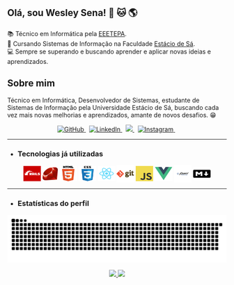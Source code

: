## Olá, sou Wesley Sena! :rainbow: :cat: :earth_americas:
  :books: Técnico em Informática pela [EEETEPA](#).</br>
  :school: Cursando Sistemas de Informação na Faculdade [Estácio de Sá](#).</br>
  :computer: Sempre se superando e buscando aprender e aplicar novas ideias e aprendizados.</br>

## Sobre mim
  Técnico em Informática, Desenvolvedor de Sistemas, estudante de Sistemas de Informação pela Universidade Estácio de Sá, buscando cada vez mais novas melhorias e aprendizados, amante de novos desafios. :grin:
  
  <div align="center">
    <a href="https://github.com/LordWeli/" target="_blank">
      <img height="30" src="https://img.shields.io/badge/GitHub-100000?style=for-the-badge&logo=github&logoColor=white" title="GitHub">
    </a>&nbsp;
    <a href="https://www.linkedin.com/in/wesley-sena-nogueira/" target="_blank">
      <img height="30" src="https://img.shields.io/badge/LinkedIn-0077B5?style=for-the-badge&logo=linkedin&logoColor=white" title="LinkedIn">
    </a>&nbsp;
    <a href="mailto:wesleysena.dev@gmail.com">
      <img height="30" src="https://img.shields.io/badge/-Gmail-c14438?style=for-the-badge&logo=Gmail&logoColor=white" target="_blank">
    </a>&nbsp;
    <a href="https://www.instagram.com/wesleysena.dev/" target="_blank">
      <img height="30" src="https://img.shields.io/badge/Instagram-E4405F?style=for-the-badge&logo=instagram&logoColor=white" title="Instagram">
    </a>&nbsp;
  </div>

-----
* ### Tecnologias já utilizadas
<div align="center" class="technologies-used">
  <img height="35" width="40" align="center" src="https://raw.githubusercontent.com/github/explore/80688e429a7d4ef2fca1e82350fe8e3517d3494d/topics/rails/rails.png" title="Ruby On Rails">
  <img height="30" width="35" align="center" src="https://raw.githubusercontent.com/github/explore/80688e429a7d4ef2fca1e82350fe8e3517d3494d/topics/ruby/ruby.png" title="Ruby">
  <img height="35" width="40" align="center" src="https://raw.githubusercontent.com/github/explore/80688e429a7d4ef2fca1e82350fe8e3517d3494d/topics/html/html.png" title="HTML">
  <img height="35" width="40" align="center" src="https://raw.githubusercontent.com/github/explore/80688e429a7d4ef2fca1e82350fe8e3517d3494d/topics/css/css.png" title="CSS">
  <img height="35" width="40" align="center" src="https://raw.githubusercontent.com/github/explore/80688e429a7d4ef2fca1e82350fe8e3517d3494d/topics/react-native/react-native.png" title="React Native">
  <img height="40" width="40" align="center" src="https://raw.githubusercontent.com/github/explore/80688e429a7d4ef2fca1e82350fe8e3517d3494d/topics/git/git.png" title="Git">
  <img height="35" width="40" align="center" src="https://raw.githubusercontent.com/github/explore/80688e429a7d4ef2fca1e82350fe8e3517d3494d/topics/javascript/javascript.png" title="Javascript">
  <img height="35" width="40" align="center" src="https://raw.githubusercontent.com/github/explore/80688e429a7d4ef2fca1e82350fe8e3517d3494d/topics/vue/vue.png" title="Vue">
  <img height="40" width="40" align="center" width="80" src="https://raw.githubusercontent.com/github/explore/80688e429a7d4ef2fca1e82350fe8e3517d3494d/topics/jquery/jquery.png" title="Jquery">
  <img height="30" width="40" align="center" src="https://raw.githubusercontent.com/github/explore/80688e429a7d4ef2fca1e82350fe8e3517d3494d/topics/markdown/markdown.png" title="Markdown">
</div>

-----
* ### Estatísticas do perfil
<center>

![Snake animation](https://github.com/LordWeli/LordWeli/blob/output/github-contribution-grid-snake.svg)

<a href="https://github.com/LordWeli/">
  <img height="180em" src="https://github-readme-stats.vercel.app/api?username=lordweli&show_icons=true&theme=dracula&include_all_commits=true&count_private=true"/>

  <img height="180em" src="https://github-readme-stats.vercel.app/api/top-langs/?username=lordweli&layout=compact&langs_count=16&theme=dracula"/>
</a>
</center>

<!--
**LordWeli/LordWeli** is a ✨ _special_ ✨ repository because its `README.md` (this file) appears on your GitHub profile.

Here are some ideas to get you started:

- 🔭 I’m currently working on ...
- 🌱 I’m currently learning ...
- 👯 I’m looking to collaborate on ...
- 🤔 I’m looking for help with ...
- 💬 Ask me about ...
- 📫 How to reach me: ...
- 😄 Pronouns: ...
- ⚡ Fun fact: ...
-->
